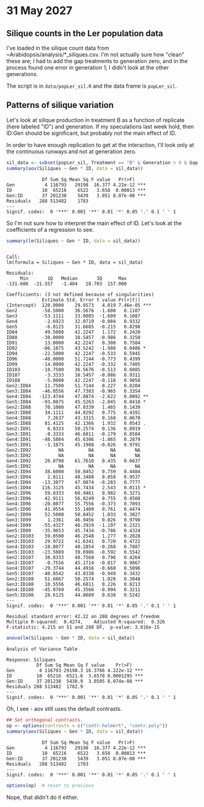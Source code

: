 # 31 May 2027



## Silique counts in the Ler population data
I've loaded in the silique count data from ~Arabidopsis/analysis/*_siliques.csv. I'm not actually sure how "clean" these are; I had to add the gap treatments to generation zero, and in the process found one error in generation 1; I didn't look at the other generations.

The script is in `data/popLer_sil.R` and the data frame is `popLer_sil`. 

## Patterns of silique variation
Let's look at silique production in treatment B as a function of replicate (here labeled "ID") and generation. If my speculations last week hold, then ID:Gen should be significant, but probably not the main effect of ID.

In order to have enough replication to get at the interaction, I'll look only at the continuous runways and not at generation zero.


```r
sil_data <- subset(popLer_sil, Treatment == "B" & Generation > 0 & Gap == "0p")
summary(aov(Siliques ~ Gen * ID, data = sil_data)) 
```

```
             Df Sum Sq Mean Sq F value   Pr(>F)    
Gen           4 116793   29198  16.377 4.22e-12 ***
ID           10  65216    6522   3.658  0.00013 ***
Gen:ID       37 201238    5439   3.051 8.07e-08 ***
Residuals   288 513482    1783                     
---
Signif. codes:  0 '***' 0.001 '**' 0.01 '*' 0.05 '.' 0.1 ' ' 1
```
So I'm not sure how to interpret the main effect of ID. Let's look at the coefficients of a regression to see.

```r
summary(lm(Siliques ~ Gen * ID, data = sil_data)) 
```

```

Call:
lm(formula = Siliques ~ Gen * ID, data = sil_data)

Residuals:
     Min       1Q   Median       3Q      Max 
-131.600  -21.557   -1.404   18.703  157.000 

Coefficients: (3 not defined because of singularities)
             Estimate Std. Error t value Pr(>|t|)    
(Intercept)  120.0000    29.8573   4.019 7.46e-05 ***
Gen2         -58.5000    36.5676  -1.600   0.1107    
Gen3         -53.1111    33.0085  -1.609   0.1087    
Gen4          -2.6923    32.0719  -0.084   0.9332    
Gen5          -6.8125    31.6685  -0.215   0.8298    
ID84          49.5000    42.2247   1.172   0.2420    
ID88         -38.0000    38.5457  -0.986   0.3250    
ID91          13.0000    42.2247   0.308   0.7584    
ID92         -86.1875    43.5242  -1.980   0.0486 *  
ID94         -22.5000    42.2247  -0.533   0.5945    
ID96         -40.0000    51.7144  -0.773   0.4399    
ID99         -14.0000    42.2247  -0.332   0.7405    
ID103        -18.7500    36.5676  -0.513   0.6085    
ID107         -3.3333    38.5457  -0.086   0.9311    
ID108         -5.0000    42.2247  -0.118   0.9058    
Gen2:ID84     11.7500    51.7144   0.227   0.8204    
Gen3:ID84    -46.0556    47.7303  -0.965   0.3354    
Gen4:ID84   -123.4744    47.0874  -2.622   0.0092 ** 
Gen5:ID84    -93.0875    45.5263  -2.045   0.0418 *  
Gen2:ID88     70.1000    47.8339   1.465   0.1439    
Gen3:ID88     34.1111    44.0292   0.775   0.4391    
Gen4:ID88      7.2637    43.3315   0.168   0.8670    
Gen5:ID88     81.4125    42.1366   1.932   0.0543 .  
Gen2:ID91      6.8333    50.2574   0.136   0.8919    
Gen3:ID91     -8.3333    46.6811  -0.179   0.8584    
Gen4:ID91    -48.5804    45.6306  -1.065   0.2879    
Gen5:ID91     -1.1875    45.1988  -0.026   0.9791    
Gen2:ID92          NA         NA      NA       NA    
Gen3:ID92          NA         NA      NA       NA    
Gen4:ID92     26.8798    61.7610   0.435   0.6637    
Gen5:ID92          NA         NA      NA       NA    
Gen2:ID94     38.6000    50.8452   0.759   0.4484    
Gen3:ID94      2.8111    48.3488   0.058   0.9537    
Gen4:ID94    -13.3077    47.0874  -0.283   0.7777    
Gen5:ID94    116.3125    45.7434   2.543   0.0115 *  
Gen2:ID96     59.8333    60.9461   0.982   0.3271    
Gen3:ID96     42.9111    56.8249   0.755   0.4508    
Gen4:ID96    -20.8077    55.7556  -0.373   0.7093    
Gen5:ID96     41.9554    55.1409   0.761   0.4474    
Gen2:ID99     52.5000    50.8452   1.033   0.3027    
Gen3:ID99      1.2361    46.9456   0.026   0.9790    
Gen4:ID99    -55.4327    46.2919  -1.197   0.2321    
Gen5:ID99    -35.9653    45.7434  -0.786   0.4324    
Gen2:ID103    59.0500    46.2548   1.277   0.2028    
Gen3:ID103    29.9722    41.6341   0.720   0.4722    
Gen4:ID103   -10.8077    40.2854  -0.268   0.7887    
Gen5:ID103   -23.5089    39.6986  -0.592   0.5542    
Gen2:ID107    38.8333    48.7568   0.796   0.4264    
Gen3:ID107    -0.7556    45.1714  -0.017   0.9867    
Gen4:ID107   -29.3744    44.4916  -0.660   0.5096    
Gen5:ID107   -40.8542    43.0338  -0.949   0.3432    
Gen2:ID108    51.6667    50.2574   1.028   0.3048    
Gen3:ID108    10.5556    46.6811   0.226   0.8213    
Gen4:ID108   -45.0769    45.3566  -0.994   0.3211    
Gen5:ID108    28.6125    44.8689   0.638   0.5242    
---
Signif. codes:  0 '***' 0.001 '**' 0.01 '*' 0.05 '.' 0.1 ' ' 1

Residual standard error: 42.22 on 288 degrees of freedom
Multiple R-squared:  0.4274,	Adjusted R-squared:  0.326 
F-statistic: 4.215 on 51 and 288 DF,  p-value: 3.016e-15
```

```r
anova(lm(Siliques ~ Gen * ID, data = sil_data))
```

```
Analysis of Variance Table

Response: Siliques
           Df Sum Sq Mean Sq F value    Pr(>F)    
Gen         4 116793 29198.3 16.3766 4.222e-12 ***
ID         10  65216  6521.6  3.6578 0.0001295 ***
Gen:ID     37 201238  5438.9  3.0505 8.074e-08 ***
Residuals 288 513482  1782.9                      
---
Signif. codes:  0 '***' 0.001 '**' 0.01 '*' 0.05 '.' 0.1 ' ' 1
```
Oh, I see - aov still uses the default contrasts.

```r
## Set orthogonal contrasts.
op <- options(contrasts = c("contr.helmert", "contr.poly"))
summary(aov(Siliques ~ Gen * ID, data = sil_data)) 
```

```
             Df Sum Sq Mean Sq F value   Pr(>F)    
Gen           4 116793   29198  16.377 4.22e-12 ***
ID           10  65216    6522   3.658  0.00013 ***
Gen:ID       37 201238    5439   3.051 8.07e-08 ***
Residuals   288 513482    1783                     
---
Signif. codes:  0 '***' 0.001 '**' 0.01 '*' 0.05 '.' 0.1 ' ' 1
```

```r
options(op)  # reset to previous
```
Nope, that didn't do it either.

